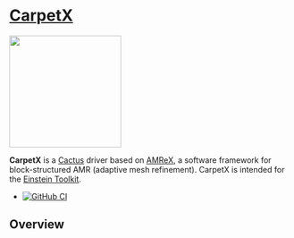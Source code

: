# [CarpetX](https://github.com/eschnett/CarpetX)

<img src="https://https://github.com/eschnett/CarpetX/figures/carpetx.png" width="200" />

**CarpetX** is a [Cactus](https://cactuscode.org/) driver based on
[AMReX](https://amrex-codes.github.io), a software framework for
block-structured AMR (adaptive mesh refinement). CarpetX is intended
for the [Einstein Toolkit](https://einsteintoolkit.org/).

* [![GitHub
  CI](https://github.com/eschnett/CarpetX/workflows/CI/badge.svg)](https://github.com/eschnett/CarpetX/actions)

## Overview
